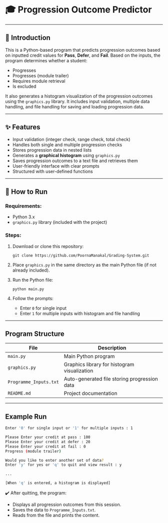
# 🎓 Progression Outcome Predictor
---

## 📖 Introduction

This is a Python-based program that predicts progression outcomes based on inputted credit values for **Pass**, **Defer**, and **Fail**. 
Based on the inputs, the program determines whether a student:

-  Progresses
-  Progresses (module trailer)
-  Requires module retrieval
-  Is excluded

It also generates a histogram visualization of the progression outcomes using the `graphics.py` library. It includes input validation, multiple data handling, and file handling for saving and loading progression data.

---

## ✨ Features

-  Input validation (integer check, range check, total check)
-  Handles both single and multiple progression checks
-  Stores progression data in nested lists
-  Generates a **graphical histogram** using `graphics.py`
-  Saves progression outcomes to a text file and retrieves them
-  User-friendly interface with clear prompts
-  Structured with user-defined functions

---

## 🚀 How to Run

### Requirements:
- Python 3.x
- `graphics.py` library (included with the project)

### Steps:
1. Download or clone this repository:
   ```
   git clone https://github.com/PoornaManakal/Grading-System.git
   
2. Place `graphics.py` in the same directory as the main Python file (if not already included).

3. Run the Python file:

   ```
   python main.py
   ```
   
4. Follow the prompts:
   - Enter `0` for single input
   - Enter `1` for multiple inputs with histogram and file handling

---

##  Program Structure

| File                  | Description                                  |
|-----------------------|----------------------------------------------|
| `main.py`             | Main Python program                         |
| `graphics.py`         | Graphics library for histogram visualization|
| `Programme_Inputs.txt`| Auto-generated file storing progression data |
| `README.md`           | Project documentation                       |

---

##  Example Run

```bash
Enter '0' for single input or '1' for multiple inputs : 1

Please Enter your credit at pass : 100
Please Enter your credit at defer : 20
Please Enter your credit at fail : 0
Progress (module trailer)

Would you like to enter another set of data?
Enter 'y' for yes or 'q' to quit and view result : y

...

[When 'q' is entered, a histogram is displayed]
```

✔️ After quitting, the program:
- Displays all progression outcomes from this session.
- Saves the data to `Programme_Inputs.txt`.
- Reads from the file and prints the content.

